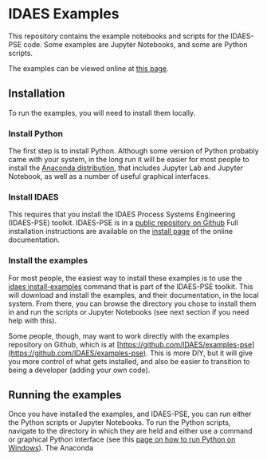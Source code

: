 # IDAES Examples

This repository contains the example notebooks and scripts for
the IDAES-PSE code. Some examples are Jupyter Notebooks, and
some are Python scripts.

The examples can be viewed online at 
[this page](https://idaes-pse.readthedocs.io/en/stable/examples).

## Installation

To run the examples, you will need to install them locally.

### Install Python

The first step is to install Python. Although some version of Python
probably came with your system, in the long run it will be easier for
most people to install the 
[Anaconda distribution](https://www.anaconda.com/distribution/), that
includes Jupyter Lab and Jupyter Notebook, as well as a number of 
useful graphical interfaces.

### Install IDAES

This requires that you install the 
IDAES Process Systems Engineering (IDAES-PSE) toolkit.
IDAES-PSE is in a 
[public repository on Github](https://github.com/idaes/idaes-pse)
Full installation instructions are available on the
[install page](https://idaes-pse.readthedocs.io/en/stable/install/index.html) 
of the online documentation.

### Install the examples

For most people, the easiest way to install these examples is to use the 
[idaes install-examples](https://idaes-pse.readthedocs.io/en/stable/install-examples.html)
command that is part of the IDAES-PSE toolkit. This will download 
and install the examples, and their documentation, in the local system.
From there, you can browse the directory you chose to install them
in and run the scripts or Jupyter Notebooks (see next section if you
need help with this).

Some people, though, may want to work directly with the examples repository
on Github, which is at [https://github.com/IDAES/examples-pse](https://github.com/IDAES/examples-pse). 
This is more DIY, but it will give you more control of what gets installed, and also
be easier to transition to being a developer (adding your own code). 


## Running the examples

Once you have installed the examples, and IDAES-PSE, you can run
either the Python scripts or Jupyter Notebooks.
To run the Python scripts, navigate to the directory in which they
are held and either use a command or graphical Python interface (see this 
[page on how to run Python on Windows](https://docs.python.org/3/faq/windows.html)).
The Anaconda 